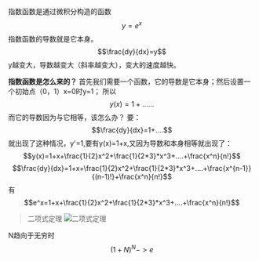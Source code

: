 指数函数是通过微积分构造的函数
$$y=e^x$$
指数函数的导数就是它本身。
$$\frac{dy}{dx}=y$$
y越变大，导数越变大（斜率越变大），变大的速度越快。 

**指数函数是怎么来的？**
首先我们需要一个函数，它的导数是它本身；然后设置一个初始点（0，1）x=0时y=1；
所以
$$y(x)=1+......
$$
而它的导数因为与它相等，该怎么办？
要：
$$\frac{dy}{dx}=1+....$$
就出现了这种情况，y'=1,要有y(x)=1+x,又因为导数和本身相等就出现了：
$$y(x)=1+x+\frac{1}{2}x^2+\frac{1}{2*3}*x^3+....+\frac{x^n}{n!}$$
$$\frac{dy}{dx}=1+x+\frac{1}{2}x^2+\frac{1}{2*3}*x^3+....+\frac{x^{n-1}}{(n-1)!}+\frac{x^n}{n!}$$
有
$$e^x=1+x+\frac{1}{2}x^2+\frac{1}{2*3}*x^3+....+\frac{x^n}{n!}$$

>二项式定理
>![二项式定理](https://bkimg.cdn.bcebos.com/formula/b8796a3a9e33de78b505749d3980ffbd.svg)

N趋向于无穷时
$$(1+N)^N->e$$
